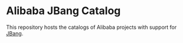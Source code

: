 Alibaba JBang Catalog
==========================

This repository hosts the catalogs of Alibaba projects with support for [JBang](https://jbang.dev/).

